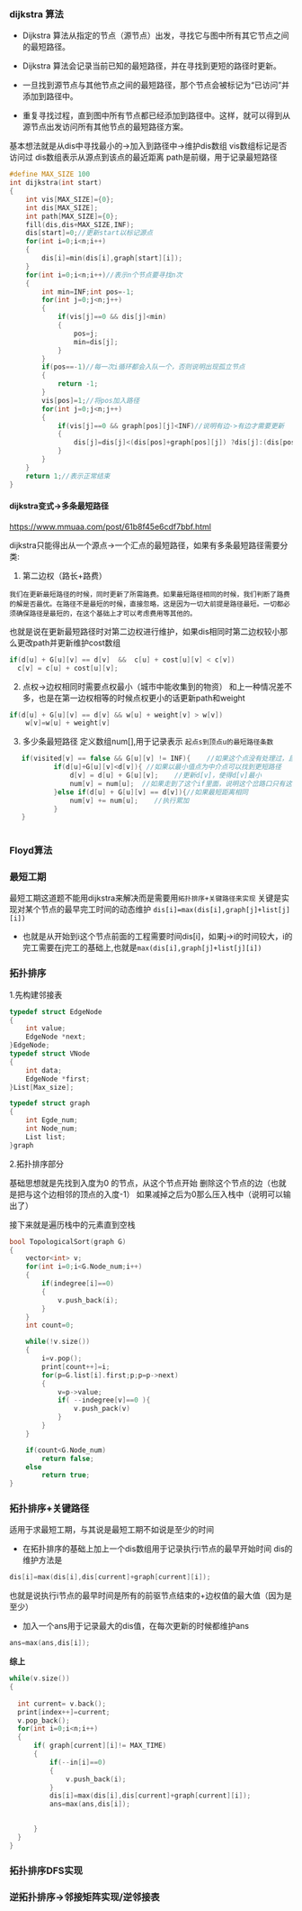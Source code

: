 ### dijkstra 算法

* Dijkstra 算法从指定的节点（源节点）出发，寻找它与图中所有其它节点之间的最短路径。

* Dijkstra 算法会记录当前已知的最短路径，并在寻找到更短的路径时更新。

* 一旦找到源节点与其他节点之间的最短路径，那个节点会被标记为“已访问”并添加到路径中。

* 重复寻找过程，直到图中所有节点都已经添加到路径中。这样，就可以得到从源节点出发访问所有其他节点的最短路径方案。

基本想法就是从dis中寻找最小的->加入到路径中->维护dis数组
vis数组标记是否访问过
dis数组表示从源点到该点的最近距离
path是前缀，用于记录最短路径


```cpp
#define MAX_SIZE 100
int dijkstra(int start)
{
    int vis[MAX_SIZE]={0};
    int dis[MAX_SIZE];
    int path[MAX_SIZE]={0};
    fill(dis,dis+MAX_SIZE,INF);
    dis[start]=0;//更新start以标记源点
    for(int i=0;i<n;i++)
    {
        dis[i]=min(dis[i],graph[start][i]);
    }
    for(int i=0;i<n;i++)//表示n个节点要寻找n次
    {
        int min=INF;int pos=-1;
        for(int j=0;j<n;j++)
        {
            if(vis[j]==0 && dis[j]<min)
            {
                pos=j;
                min=dis[j];
            }
        }
        if(pos==-1)//每一次i循环都会入队一个，否则说明出现孤立节点
        {
            return -1;
        }
        vis[pos]=1;//将pos加入路径
        for(int j=0;j<n;j++)
        {
            if(vis[j]==0 && graph[pos][j]<INF)//说明有边->有边才需要更新
            {
                dis[j]=dis[j]<(dis[pos]+graph[pos][j]) ?dis[j]:(dis[pos]+graph[pos][j])
            }
        }
    }
    return 1;//表示正常结束
}
```

#### dijkstra变式->多条最短路径 
https://www.mmuaa.com/post/61b8f45e6cdf7bbf.html

dijkstra只能得出从一个源点->一个汇点的最短路径，如果有多条最短路径需要分类:
1. 第二边权（路长+路费）
```
我们在更新最短路径的时候，同时更新了所需路费。如果最短路径相同的时候，我们判断了路费的解是否最优。在路径不是最短的时候，直接忽略，这是因为一切大前提是路径最短。一切都必须确保路径是最短的，在这个基础上才可以考虑费用等其他的。
```
也就是说在更新最短路径时对第二边权进行维护，如果dis相同时第二边权较小那么更改path并更新维护cost数组

```cpp
if(d[u] + G[u][v] == d[v]  &&  c[u] + cost[u][v] < c[v])
  c[v] = c[u] + cost[u][v];
```

2. 点权->边权相同时需要点权最小（城市中能收集到的物资）
和上一种情况差不多，也是在第一边权相等的时候点权更小的话更新path和weight
```cpp
if(d[u] + G[u][v] == d[v] && w[u] + weight[v] > w[v])
    w[v]=w[u] + weight[v]
```

3. 多少条最短路径
定义数组num[],用于记录表示 `起点s到顶点u的最短路径条数`

```cpp
   if(visited[v] == false && G[u][v] != INF){    //如果这个点没有处理过，且有路可走
           if(d[u]+G[u][v]<d[v]){ //如果以最小值点为中介点可以找到更短路径
               d[v] = d[u] + G[u][v];    //更新d[v]，使得d[v]最小
               num[v] = num[u];  //如果走到了这个if里面，说明这个岔路口只有这一种最短路径。继承之前路径数即可
           }else if(d[u] + G[u][v] == d[v]){//如果最短距离相同
               num[v] += num[u];    //执行累加
           }
   }
   
```


### Floyd算法



### 最短工期
最短工期这道题不能用dijkstra来解决而是需要用`拓扑排序+关键路径来实现`
关键是实现对某个节点的最早完工时间的动态维护
`dis[i]=max(dis[i],graph[j]+list[j][i])`

+ 也就是从开始到i这个节点前面的工程需要时间dis[i]，如果j->i的时间较大，i的完工需要在j完工的基础上,也就是`max(dis[i],graph[j]+list[j][i])`
  
### 拓扑排序
1.先构建邻接表
```cpp
typedef struct EdgeNode
{
    int value;
    EdgeNode *next;
}EdgeNode;
typedef struct VNode
{
    int data;
    EdgeNode *first;
}List[Max_size];

typedef struct graph
{
    int Egde_num;
    int Node_num;
    List list;
}graph

```
2.拓扑排序部分

基础思想就是先找到入度为0 的节点，从这个节点开始
删除这个节点的边（也就是把与这个边相邻的顶点的入度-1）
如果减掉之后为0那么压入栈中（说明可以输出了）

接下来就是遍历栈中的元素直到空栈

```cpp
bool TopologicalSort(graph G)
{
    vector<int> v;
    for(int i=0;i<G.Node_num;i++)
    {
        if(indegree[i]==0)
        {
            v.push_back(i);
        }
    }
    int count=0;

    while(!v.size())
    {
        i=v.pop();
        print[count++]=i;
        for(p=G.list[i].first;p;p=p->next)
        {
            v=p->value;
            if( --indegree[v]==0 ){
                v.push_pack(v)
            }
        }
    }

    if(count<G.Node_num)
        return false;
    else 
        return true;
}
```
### 拓扑排序+关键路径
适用于求最短工期，与其说是最短工期不如说是至少的时间
* 在拓扑排序的基础上加上一个dis数组用于记录执行i节点的最早开始时间
dis的维护方法是
```cpp
dis[i]=max(dis[i],dis[current]+graph[current][i]);
```
也就是说执行i节点的最早时间是所有的前驱节点结束的+边权值的最大值（因为是至少）

* 加入一个ans用于记录最大的dis值，在每次更新的时候都维护ans
```cpp
ans=max(ans,dis[i]);
```
**综上**
```cpp
while(v.size())
{
  
  int current= v.back();
  print[index++]=current;
  v.pop_back();
  for(int i=0;i<n;i++)
  {
      if( graph[current][i]!= MAX_TIME)
      {
          if(--in[i]==0)
          {
              v.push_back(i);
          }
          dis[i]=max(dis[i],dis[current]+graph[current][i]);
          ans=max(ans,dis[i]);
          

      }
  }
}
```


### 拓扑排序DFS实现


### 逆拓扑排序->邻接矩阵实现/逆邻接表

